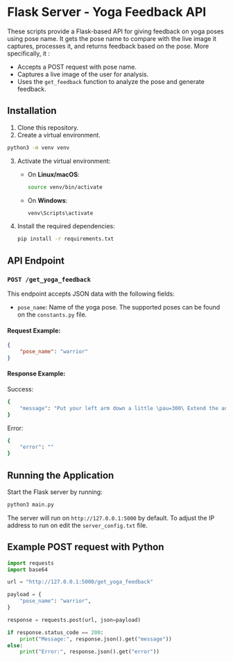 # Flask Server - Yoga Feedback API

These scripts provide a Flask-based API for giving feedback on yoga poses using pose name. It gets the pose name to compare with the live image it captures, processes it, and returns feedback based on the pose. More specifically, it :

- Accepts a POST request with pose name.
- Captures a live image of the user for analysis.
- Uses the `get_feedback` function to analyze the pose and generate feedback.

## Installation
1. Clone this repository.
2. Create a virtual environment.

```bash
python3 -m venv venv
```

3. Activate the virtual environment:

   - On **Linux/macOS**:
     ```bash
     source venv/bin/activate
     ```
   - On **Windows**:
     ```bash
     venv\Scripts\activate
     ```

4. Install the required dependencies:
   ```bash
   pip install -r requirements.txt
   ```

## API Endpoint

### `POST /get_yoga_feedback`
This endpoint accepts JSON data with the following fields:
- `pose_name`: Name of the yoga pose. The supported poses can be found on the `constants.py` file.

#### Request Example:
```json
{
    "pose_name": "warrior"
}
```
#### Response Example:

Success:
``` bash
{
    "message": "Put your left arm down a little \pau=300\ Extend the angle of right knee  \pau=300\ "
}
```

Error:
```bash
{
    "error": ""
}
```

## Running the Application

Start the Flask server by running:

``` bash
python3 main.py
```

The server will run on `http://127.0.0.1:5000` by default. To adjust the IP address to run on edit the `server_config.txt` file. 

## Example POST request with Python

```python 
import requests
import base64

url = "http://127.0.0.1:5000/get_yoga_feedback"

payload = {
    "pose_name": "warrior",
}

response = requests.post(url, json=payload)

if response.status_code == 200:
    print("Message:", response.json().get("message"))
else:
    print("Error:", response.json().get("error"))
```